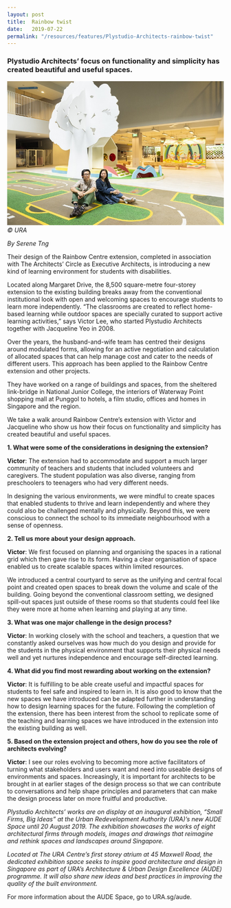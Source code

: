 ```yaml
---
layout: post
title:  Rainbow twist
date:   2019-07-22
permalink: "/resources/features/Plystudio-Architects-rainbow-twist"
---
```

### **Plystudio Architects’ focus on functionality and simplicity has created beautiful and useful spaces.**

![Architects Victor Lee and Jacqueline Yeo at the Rainbow Centre extension](/images/plystudioarchitects.jpg)     
*© URA*

*By Serene Tng*

Their design of the Rainbow Centre extension, completed in association with The Architects’ Circle as Executive Architects, is introducing a new kind of learning environment for students with disabilities. 

Located along Margaret Drive, the 8,500 square-metre four-storey extension to the existing building breaks away from the conventional institutional look with open and welcoming spaces to encourage students to learn more independently. “The classrooms are created to reflect home-based learning while outdoor spaces are specially curated to support active learning activities,” says Victor Lee, who started Plystudio Architects together with Jacqueline Yeo in 2008. 

Over the years, the husband-and-wife team has centred their designs around modulated forms, allowing for an active negotiation and calculation of allocated spaces that can help manage cost and cater to the needs of different users. This approach has been applied to the Rainbow Centre extension and other projects. 

They have worked on a range of buildings and spaces, from the sheltered link-bridge in National Junior College, the interiors of Waterway Point shopping mall at Punggol to hotels, a film studio, offices and homes in Singapore and the region.   

We take a walk around Rainbow Centre’s extension with Victor and Jacqueline who show us how their focus on functionality and simplicity has created beautiful and useful spaces. 

**1. What were some of the considerations in designing the extension?**

**Victor**: The extension had to accommodate and support a much larger community of teachers and students that included volunteers and caregivers. The student population was also diverse, ranging from preschoolers to teenagers who had very different needs. 

In designing the various environments, we were mindful to create spaces that enabled students to thrive and learn independently and where they could also be challenged mentally and physically. Beyond this, we were conscious to connect the school to its immediate neighbourhood with a sense of openness.

**2. Tell us more about your design approach.**

**Victor**: We first focused on planning and organising the spaces in a rational grid which then gave rise to its form. Having a clear organisation of space enabled us to create scalable spaces within limited resources. 

We introduced a central courtyard to serve as the unifying and central focal point and created open spaces to break down the volume and scale of the building. Going beyond the conventional classroom setting, we designed spill-out spaces just outside of these rooms so that students could feel like they were more at home when learning and playing at any time.  

**3.  What was one major challenge in the design process?**

**Victor**: In working closely with the school and teachers, a question that we constantly asked ourselves was how much do you design and provide for the students in the physical environment that supports their physical needs well and yet nurtures independence and encourage self-directed learning.  

**4.  What did you find most rewarding about working on the extension?**

**Victor**: It is fulfilling to be able create useful and impactful spaces for students to feel safe and inspired to learn in. It is also good to know that the new spaces we have introduced can be adapted further in understanding how to design learning spaces for the future. Following the completion of the extension, there has been interest from the school to replicate some of the teaching and learning spaces we have introduced in the extension into the existing building as well. 

**5. Based on the extension project and others, how do you see the role of architects evolving?**

**Victor**: I see our roles evolving to becoming more active facilitators of turning what stakeholders and users want and need into useable designs of environments and spaces. Increasingly, it is important for architects to be brought in at earlier stages of the design process so that we can contribute to conversations and help shape principles and parameters that can make the design process later on more fruitful and productive. 

*Plystudio Architects’ works are on display at an inaugural exhibition, “Small Firms, Big Ideas” at the Urban Redevelopment Authority (URA)’s new AUDE Space until 20 August 2019. The exhibition showcases the works of eight architectural firms through models, images and drawings that reimagine and rethink spaces and landscapes around Singapore.*

*Located at The URA Centre’s first storey atrium at 45 Maxwell Road, the dedicated exhibition space seeks to inspire good architecture and design in Singapore as part of URA’s Architecture & Urban Design Excellence (AUDE) programme. It will also share new ideas and best practices in improving the quality of the built environment.*

For more information about the AUDE Space, go to URA.sg/aude. 

 
